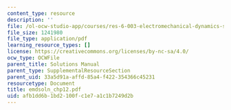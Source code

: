 ```yaml
---
content_type: resource
description: ''
file: /ol-ocw-studio-app/courses/res-6-003-electromechanical-dynamics-spring-2009/afb1dd6b1bd2100fc1e7a1c1b7249d2b_emdsoln_chp12.pdf
file_size: 1241980
file_type: application/pdf
learning_resource_types: []
license: https://creativecommons.org/licenses/by-nc-sa/4.0/
ocw_type: OCWFile
parent_title: Solutions Manual
parent_type: SupplementalResourceSection
parent_uid: 33a5d91a-affd-85a4-f422-354366c45231
resourcetype: Document
title: emdsoln_chp12.pdf
uid: afb1dd6b-1bd2-100f-c1e7-a1c1b7249d2b
---
```

